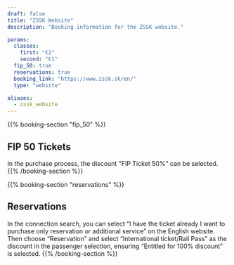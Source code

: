 ```yaml
---
draft: false
title: "ZSSK Website"
description: "Booking information for the ZSSK website."

params:
  classes:
    first: "€2"
    second: "€1"
  fip_50: true
  reservations: true
  booking_link: "https://www.zssk.sk/en/"
  type: "website"

aliases:
  - zssk_website
---
```


{{% booking-section "fip_50" %}}

## FIP 50 Tickets

In the purchase process, the discount "FIP Ticket 50%" can be selected.
{{% /booking-section %}}

{{% booking-section "reservations" %}}

## Reservations

In the connection search, you can select “I have the ticket already I want to purchase only reservation or additional service” on the English website. Then choose “Reservation” and select “International ticket/Rail Pass” as the discount in the passenger selection, ensuring “Entitled for 100% discount” is selected.
{{% /booking-section %}}
